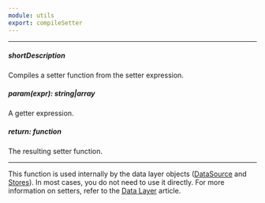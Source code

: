 ```yaml
---
module: utils
export: compileSetter
---
```

---
##### shortDescription
Compiles a setter function from the setter expression.

##### param(expr): string|array
A getter expression.

##### return: function
The resulting setter function.

---
This function is used internally by the data layer objects ([DataSource](/concepts/30%20Data%20Layer/5%20Data%20Layer/1%20Creating%20DataSource '/Documentation/Guide/Data_Layer/Data_Layer/#Creating_DataSource') and [Stores](/concepts/30%20Data%20Layer/5%20Data%20Layer/1%20Creating%20DataSource/3%20What%20Are%20Stores.md '/Documentation/Guide/Data_Layer/Data_Layer/#Creating_DataSource/What_Are_Stores')). In most cases, you do not need to use it directly. For more information on setters, refer to the [Data Layer](/concepts/30%20Data%20Layer/5%20Data%20Layer/9%20Getters%20And%20Setters '/Documentation/Guide/Data_Layer/Data_Layer/#Getters_And_Setters') article.